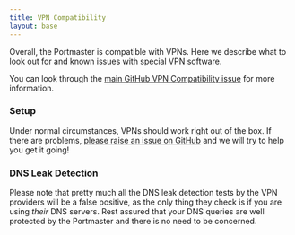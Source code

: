 ```yaml
---
title: VPN Compatibility
layout: base
---
```


Overall, the Portmaster is compatible with VPNs. Here we describe what to look out for and known issues with special VPN software.

You can look through the [main GitHub VPN Compatibility issue](https://github.com/safing/portmaster/issues/160) for more information.

### Setup

Under normal circumstances, VPNs should work right out of the box. If there are problems, [please raise an issue on GitHub](https://github.com/safing/portmaster/issues/new?template=bug-report.md) and we will try to help you get it going!

### DNS Leak Detection

Please note that pretty much all the DNS leak detection tests by the VPN providers will be a false positive, as the only thing they check is if you are using _their_ DNS servers. Rest assured that your DNS queries are well protected by the Portmaster and there is no need to be concerned.
